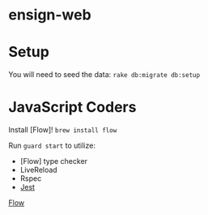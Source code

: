 # ensign-web

# Setup
You will need to seed the data:
`rake db:migrate db:setup`

# JavaScript Coders
Install [Flow]! `brew install flow`

Run `guard start` to utilize:
  - [Flow] type checker
  - LiveReload
  - Rspec
  - [Jest](https://facebook.github.io/jest/)

[Flow](http://flowtype.org/)